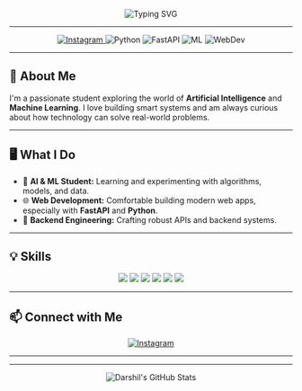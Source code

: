 <!-- Gradient header using SVG to add color splash -->
<p align="center">
  <img src="https://readme-typing-svg.demolab.com?font=Fira+Code&size=28&pause=1000&color=FF5F6D&background=FFFFFF00&center=true&vCenter=true&width=600&lines=Hi+there+%F0%9F%91%8B%2C+I'm+Darshil+Kareliya;AI+%7C+ML+Student+%7C+Python+Dev;Web+%26+Backend+Enthusiast" alt="Typing SVG" />
</p>

---

<p align="center">
  <a href="https://www.instagram.com/darshil_kareliya_/">
    <img src="https://img.shields.io/badge/Instagram-%23E4405F.svg?logo=Instagram&logoColor=white" alt="Instagram"/>
  </a>
  <img src="https://img.shields.io/badge/Python-3776AB?style=flat&logo=python&logoColor=white" alt="Python"/>
  <img src="https://img.shields.io/badge/FastAPI-009688?style=flat&logo=fastapi&logoColor=white" alt="FastAPI"/>
  <img src="https://img.shields.io/badge/Machine%20Learning-00C7B7?style=flat&logo=scikit-learn&logoColor=white" alt="ML"/>
  <img src="https://img.shields.io/badge/Web%20Development-ff9800?style=flat&logo=html5&logoColor=white" alt="WebDev"/>
</p>

---

## 🚀 About Me
I'm a passionate student exploring the world of **Artificial Intelligence** and **Machine Learning**. I love building smart systems and am always curious about how technology can solve real-world problems.

---

## 🖥️ What I Do

- 🤖 **AI & ML Student:** Learning and experimenting with algorithms, models, and data.
- 🌐 **Web Development:** Comfortable building modern web apps, especially with **FastAPI** and **Python**.
- 🔗 **Backend Engineering:** Crafting robust APIs and backend systems.

---

## 💡 Skills

<p align="center">
  <img src="https://img.shields.io/badge/Python-FFD43B?style=for-the-badge&logo=python&logoColor=blue"/>
  <img src="https://img.shields.io/badge/FastAPI-009688?style=for-the-badge&logo=fastapi&logoColor=white"/>
  <img src="https://img.shields.io/badge/Machine%20Learning-00C7B7?style=for-the-badge&logo=scikit-learn&logoColor=white"/>
  <img src="https://img.shields.io/badge/Web%20Development-ff9800?style=for-the-badge&logo=html5&logoColor=white"/>
  <img src="https://img.shields.io/badge/API%20Design-4CAF50?style=for-the-badge"/>
  <img src="https://img.shields.io/badge/Continuous%20Learning-2196F3?style=for-the-badge"/>
</p>

---

## 📫 Connect with Me

<p align="center">
  <a href="https://www.instagram.com/darshil_kareliya_/">
    <img src="https://img.shields.io/badge/Instagram-%23E4405F.svg?logo=Instagram&logoColor=white" alt="Instagram"/>
  </a>
</p>

---

<!--
🌟 Add more sections like Projects, Achievements, or Fun Facts as you grow!
-->

---

<p align="center">
  <img src="https://github-readme-stats.vercel.app/api?username=DarshilKareliya&show_icons=true&theme=radical" alt="Darshil's GitHub Stats"/>
</p>
